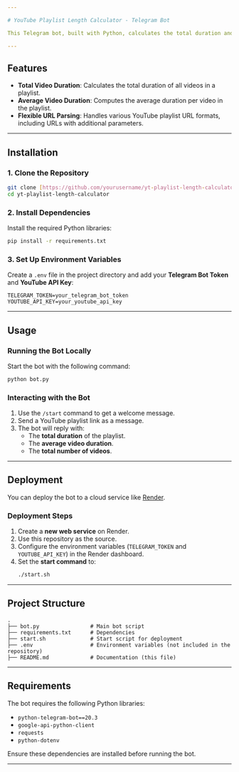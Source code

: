 ```yaml
---

# YouTube Playlist Length Calculator - Telegram Bot

This Telegram bot, built with Python, calculates the total duration and average length of videos in YouTube playlists. Share a playlist link with the bot, and it will return the total duration (in hours and minutes) and the average duration per video.

---
```


## Features
- **Total Video Duration**: Calculates the total duration of all videos in a playlist.  
- **Average Video Duration**: Computes the average duration per video in the playlist.  
- **Flexible URL Parsing**: Handles various YouTube playlist URL formats, including URLs with additional parameters.

---

## Installation

### 1. Clone the Repository
```bash
git clone [https://github.com/yourusername/yt-playlist-length-calculator.git](https://github.com/https-guru/yt-playlist-calc)
cd yt-playlist-length-calculator
```

### 2. Install Dependencies
Install the required Python libraries:
```bash
pip install -r requirements.txt
```

### 3. Set Up Environment Variables
Create a `.env` file in the project directory and add your **Telegram Bot Token** and **YouTube API Key**:
```plaintext
TELEGRAM_TOKEN=your_telegram_bot_token
YOUTUBE_API_KEY=your_youtube_api_key
```

---

## Usage

### Running the Bot Locally
Start the bot with the following command:
```bash
python bot.py
```

### Interacting with the Bot
1. Use the `/start` command to get a welcome message.  
2. Send a YouTube playlist link as a message.  
3. The bot will reply with:
   - The **total duration** of the playlist.  
   - The **average video duration**.  
   - The **total number of videos**.

---

## Deployment

You can deploy the bot to a cloud service like [Render](https://render.com).  

### Deployment Steps
1. Create a **new web service** on Render.  
2. Use this repository as the source.  
3. Configure the environment variables (`TELEGRAM_TOKEN` and `YOUTUBE_API_KEY`) in the Render dashboard.  
4. Set the **start command** to:
   ```bash
   ./start.sh
   ```

---

## Project Structure
```plaintext
.
├── bot.py                # Main bot script
├── requirements.txt      # Dependencies
├── start.sh              # Start script for deployment
├── .env                  # Environment variables (not included in the repository)
├── README.md             # Documentation (this file)
```

---

## Requirements

The bot requires the following Python libraries:
- `python-telegram-bot==20.3`  
- `google-api-python-client`  
- `requests`  
- `python-dotenv`  

Ensure these dependencies are installed before running the bot.

---